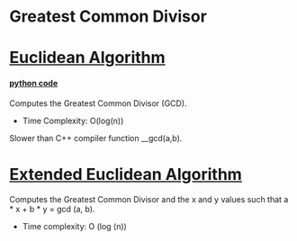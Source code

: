 # Greatest Common Divisor

# [Euclidean Algorithm](gcd.cpp)

#### [python code](gcd.py)

Computes the Greatest Common Divisor (GCD).
* Time Complexity: O(log(n))

Slower than C++ compiler function __gcd(a,b).

# [Extended Euclidean Algorithm](extended_gcd.cpp)

Computes the Greatest Common Divisor and the x and y values such that a * x + b * y = gcd (a, b).
* Time complexity: O (log (n))
